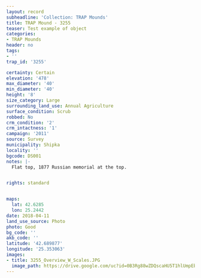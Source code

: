 ```yaml
---
layout: record
subheadline: 'Collection: TRAP Mounds'
title: TRAP Mound - 3255
teaser: Test example of object
categories:
- TRAP Mounds
header: no
tags:
- ''
trap_id: '3255'

certainty: Certain
elevation: '478'
max_diameter: '40'
min_diameter: '40'
height: '8'
size_category: Large
surrounding_land_use: Annual Agriculture
surface_condition: Scrub
robbed: No
crm_condition: '2'
crm_intactness: '1'
campaign: '2011'
source: Survey
municipality: Shipka
locality: ''
bgcode: DS001
notes: |-
  Flat top, 1877 Russian memorial at the top.


rights: standard


maps:
  lat: 42.6285
  lon: 25.2442
date: 2018-04-11
land_use_source: Photo
photo: Good
bg_code: ''
akb_code: ''
latitude: '42.689877'
longitude: '25.353063'
images:
- title: 3255_Overview_W_Scales.JPG
  image_path: https://drive.google.com/uc?id=0B3Rg88wZDQscaHU5T1hlUmpEbVE
---
```

